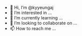 - 👋 Hi, I’m @kyyeungaj
- 👀 I’m interested in ...
- 🌱 I’m currently learning ...
- 💞️ I’m looking to collaborate on ...
- 📫 How to reach me ...

<!---
kyyeungaj/kyyeungaj is a ✨ special ✨ repository because its `README.md` (this file) appears on your GitHub profile.
You can click the Preview link to take a look at your changes.
--->

